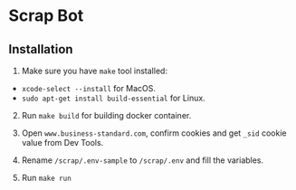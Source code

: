 # Scrap Bot

## Installation

1) Make sure you have `make` tool installed:

* `xcode-select --install` for MacOS.
* `sudo apt-get install build-essential` for Linux.

2) Run `make build` for building docker container.

3) Open `www.business-standard.com`, confirm cookies and get `_sid` cookie value from Dev Tools.

4) Rename `/scrap/.env-sample` to `/scrap/.env` and fill the variables.

5) Run `make run`